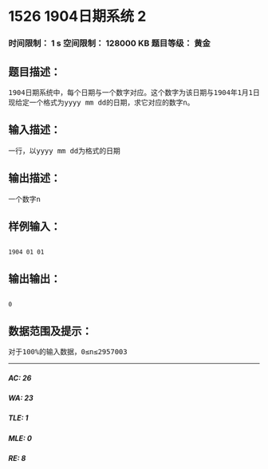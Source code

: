 # 1526 1904日期系统 2   
### 时间限制： 1 s     空间限制： 128000 KB     题目等级： 黄金  
## 题目描述：  

<pre>
1904日期系统中，每个日期与一个数字对应。这个数字为该日期与1904年1月1日的日期差。如1904年1月1日与0对应，1904年1月2日与1对应等等。
现给定一个格式为yyyy mm dd的日期，求它对应的数字n。
</pre>
  
  
## 输入描述：  

<pre>
一行，以yyyy mm dd为格式的日期
</pre>
  
  
## 输出描述：  

<pre>
一个数字n
</pre>
  
  
## 样例输入：  

<pre><code>
1904 01 01
</code></pre>
  
  
## 输出输出：  

<pre><code>
0
</code></pre>
  
  
## 数据范围及提示：  

<pre>
对于100%的输入数据，0≤n≤2957003
</pre>
  
  
***  

##### AC: 26  
##### WA: 23  
##### TLE: 1  
##### MLE: 0  
##### RE: 8  
